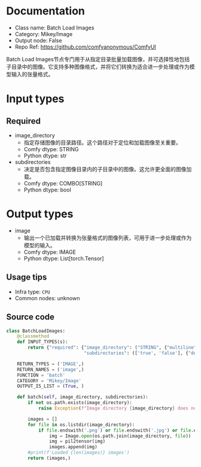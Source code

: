 
# Documentation
- Class name: Batch Load Images
- Category: Mikey/Image
- Output node: False
- Repo Ref: https://github.com/comfyanonymous/ComfyUI

Batch Load Images节点专门用于从指定目录批量加载图像，并可选择性地包括子目录中的图像。它支持多种图像格式，并将它们转换为适合进一步处理或作为模型输入的张量格式。

# Input types
## Required
- image_directory
    - 指定存储图像的目录路径。这个路径对于定位和加载图像至关重要。
    - Comfy dtype: STRING
    - Python dtype: str
- subdirectories
    - 决定是否包含指定图像目录内的子目录中的图像。这允许更全面的图像加载。
    - Comfy dtype: COMBO[STRING]
    - Python dtype: bool

# Output types
- image
    - 输出一个已加载并转换为张量格式的图像列表，可用于进一步处理或作为模型的输入。
    - Comfy dtype: IMAGE
    - Python dtype: List[torch.Tensor]


## Usage tips
- Infra type: `CPU`
- Common nodes: unknown


## Source code
```python
class BatchLoadImages:
    @classmethod
    def INPUT_TYPES(s):
        return {"required": {"image_directory": ("STRING", {"multiline": False, "placeholder": "Image Directory"}),
                             "subdirectories": (['true', 'false'], {"default": 'false'})}}

    RETURN_TYPES = ('IMAGE',)
    RETURN_NAMES = ('image',)
    FUNCTION = 'batch'
    CATEGORY = 'Mikey/Image'
    OUTPUT_IS_LIST = (True, )

    def batch(self, image_directory, subdirectories):
        if not os.path.exists(image_directory):
            raise Exception(f"Image directory {image_directory} does not exist")

        images = []
        for file in os.listdir(image_directory):
            if file.endswith('.png') or file.endswith('.jpg') or file.endswith('.jpeg') or file.endswith('.webp') or file.endswith('.bmp') or file.endswith('.gif'):
                img = Image.open(os.path.join(image_directory, file))
                img = pil2tensor(img)
                images.append(img)
        #print(f'Loaded {len(images)} images')
        return (images,)

```
